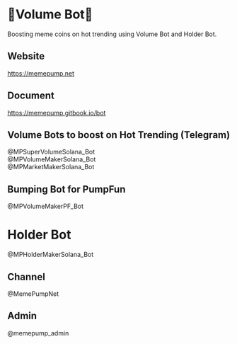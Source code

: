 # 🏅Volume Bot🏅

Boosting meme coins on hot trending using Volume Bot and Holder Bot.

## Website
https://memepump.net

## Document
https://memepump.gitbook.io/bot

## Volume Bots to boost on Hot Trending (Telegram)
@MPSuperVolumeSolana_Bot \
@MPVolumeMakerSolana_Bot \
@MPMarketMakerSolana_Bot

## Bumping Bot for PumpFun
@MPVolumeMakerPF_Bot

# Holder Bot
@MPHolderMakerSolana_Bot

## Channel
@MemePumpNet

## Admin
@memepump_admin
